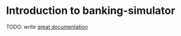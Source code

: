 # Introduction to banking-simulator

TODO: write [great documentation](http://jacobian.org/writing/what-to-write/)
